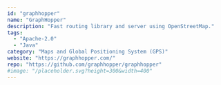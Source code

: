 ```yaml
---
id: "graphhopper"
name: "GraphHopper"
description: "Fast routing library and server using OpenStreetMap."
tags:
  - "Apache-2.0"
  - "Java"
category: "Maps and Global Positioning System (GPS)"
website: "https://graphhopper.com/"
repo: "https://github.com/graphhopper/graphhopper"
#image: "/placeholder.svg?height=300&width=400"
---
```


